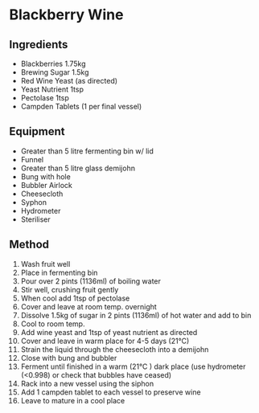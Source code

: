 # Blackberry Wine

## Ingredients
* Blackberries 1.75kg
* Brewing Sugar 1.5kg
* Red Wine Yeast (as directed)
* Yeast Nutrient 1tsp
* Pectolase 1tsp
* Campden Tablets (1 per final vessel)

## Equipment
* Greater than 5 litre fermenting bin w/ lid
* Funnel
* Greater than 5 litre glass demijohn
* Bung with hole
* Bubbler Airlock
* Cheesecloth
* Syphon
* Hydrometer
* Steriliser

## Method
1. Wash fruit well
2. Place in fermenting bin
3. Pour over 2 pints (1136ml) of boiling water
4. Stir well, crushing fruit gently
5. When cool add 1tsp of pectolase
6. Cover and leave at room temp. overnight
7. Dissolve 1.5kg of sugar in 2 pints (1136ml) of hot water and add to bin
8. Cool to room temp.
9. Add wine yeast and 1tsp of yeast nutrient as directed
10. Cover and leave in warm place for 4-5 days (21°C)
11. Strain the liquid through the cheesecloth into a demijohn
12. Close with bung and bubbler
13. Ferment until finished in a warm (21°C ) dark place (use hydrometer (<0.998) or check that bubbles have ceased)
14. Rack into a new vessel using the siphon 
15. Add 1 campden tablet to each vessel to preserve wine
16. Leave to mature in a cool place 
